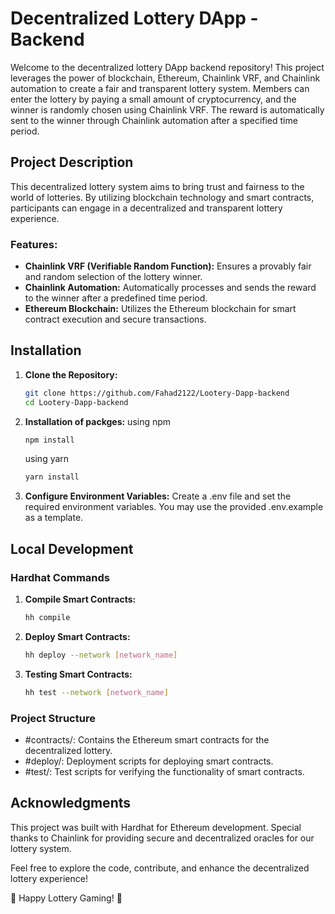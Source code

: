 # Decentralized Lottery DApp - Backend

Welcome to the decentralized lottery DApp backend repository! This project leverages the power of blockchain, Ethereum, Chainlink VRF, and Chainlink automation to create a fair and transparent lottery system. Members can enter the lottery by paying a small amount of cryptocurrency, and the winner is randomly chosen using Chainlink VRF. The reward is automatically sent to the winner through Chainlink automation after a specified time period.

## Project Description

This decentralized lottery system aims to bring trust and fairness to the world of lotteries. By utilizing blockchain technology and smart contracts, participants can engage in a decentralized and transparent lottery experience.

### Features:

- **Chainlink VRF (Verifiable Random Function):** Ensures a provably fair and random selection of the lottery winner.
- **Chainlink Automation:** Automatically processes and sends the reward to the winner after a predefined time period.
- **Ethereum Blockchain:** Utilizes the Ethereum blockchain for smart contract execution and secure transactions.

## Installation

1. **Clone the Repository:**
   ```bash
   git clone https://github.com/Fahad2122/Lootery-Dapp-backend
   cd Lootery-Dapp-backend
   ```

2. **Installation of packges:**
    using npm
   ```bash
   npm install
   ```
   using yarn
   ```bash
   yarn install
   ```

3. **Configure Environment Variables:**
   Create a .env file and set the required environment variables. You may use the provided .env.example as a template.

## Local Development 
### Hardhat Commands

1. **Compile Smart Contracts:**
   ```bash
   hh compile
   ```

2. **Deploy Smart Contracts:**
   ```bash
   hh deploy --network [network_name]
   ```

3. **Testing Smart Contracts:**
   ```bash
   hh test --network [network_name]
   ```
### Project Structure
 - #contracts/: Contains the Ethereum smart contracts for the decentralized lottery.
 - #deploy/: Deployment scripts for deploying smart contracts.
 - #test/: Test scripts for verifying the functionality of smart contracts.

## Acknowledgments
This project was built with Hardhat for Ethereum development. Special thanks to Chainlink for providing secure and decentralized oracles for our lottery system.

Feel free to explore the code, contribute, and enhance the decentralized lottery experience!

🚀 Happy Lottery Gaming! 🎉